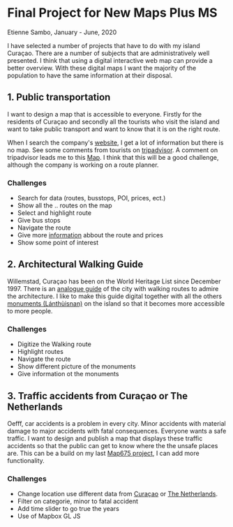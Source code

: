 # Final Project for New Maps Plus MS

Etienne Sambo,
January - June, 2020

I have selected a number of projects that have to do with my island Curaçao. There are a number of subjects that are administratively well presented. I think that using a digital interactive web map can provide a better overview.
With these digital maps I want the majority of the population to have the same information at their disposal.

## 1. Public transportation

I want to design a map that is accessible to everyone. Firstly for the residents of Curaçao and secondly all the tourists who visit the island and want to take public transport and want to know that it is on the right route.

When I search the company's [website](http://autobusbedrijf.org/), I get a lot of information but there is no map. See some comments from tourists on [tripadvisor](https://www.tripadvisor.com/ShowTopic-g147277-i583-k9966587-Map_with_bus_routes-Curacao.html). A comment on tripadvisor leads me to this [Map](https://16byte.de/abc-route-map/).
I think that this will be a good challenge, although the company is working on a route planner.

### Challenges

- Search for data (routes, busstops, POI, prices, ect.)
- Show all the .. routes on the map
- Select and highlight route
- Give bus stops
- Navigate the route
- Give more [information](http://autobusbedrijf.org/media/2020/02/orario-salida-rutanan.pdf) abbout the route and prices
- Show some point of interest

## 2. Architectural Walking Guide

Willemstad, Curaçao has been on the World Heritage List since December 1997. There is an [analogue guide](https://www.curacaoinfo.org/media/uploads/2015/07/15/CTB_Walkingguide_2015.pdf) of the city with walking routes to admire the architecture. I like to make this guide digital together with all the others [monuments (Lánthùisnan)](https://monumentenzorg.cw/lanthuisnan-di-korsou/) on the island so that it becomes more accessible to more people.

### Challenges

- Digitize the Walking route
- Highlight routes
- Navigate the route
- Show different picture of the monuments
- Give information ot the monuments

## 3. Traffic accidents from Curaçao or The Netherlands

Oefff, car accidents is a problem in every city. Minor accidents with material damage to major accidents with fatal consequences. Everyone wants a safe traffic. I want to design and publish a map that displays these traffic accidents so that the public can get to know where the the unsafe places are.
This can be a build on my last [Map675 project](https://efsa223.github.io/Vehicle_Crashes/), I can add more functionality.

### Challenges

- Change location use different data from [Curaçao](https://www.facebook.com/forensyscuracao/) or [The Netherlands](http://www.nationaalgeoregister.nl/geonetwork/srv/dut/catalog.search#/metadata/4gqrs90k-vobr-5t59-x726-4x2unrs1vawz).
- Filter on categorie, minor to fatal accident
- Add time slider to go true the years
- Use of Mapbox GL JS
